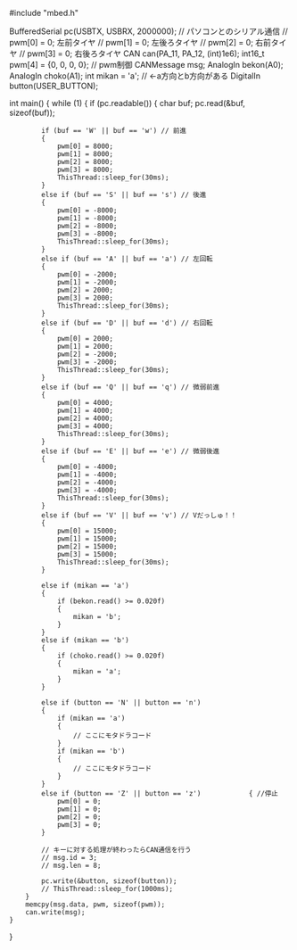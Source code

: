 #include "mbed.h"

BufferedSerial pc(USBTX, USBRX, 2000000); // パソコンとのシリアル通信
// pwm[0] = 0;         左前タイヤ
// pwm[1] = 0;         左後ろタイヤ
// pwm[2] = 0;         右前タイヤ
// pwm[3] = 0;         右後ろタイヤ
CAN can(PA_11, PA_12, (int)1e6);
int16_t pwm[4] = {0, 0, 0, 0}; // pwm制御
CANMessage msg;
AnalogIn bekon(A0);
AnalogIn choko(A1);
int mikan = 'a'; // ←a方向とb方向がある
DigitalIn button(USER_BUTTON);

int main()
{
    while (1)
    {
        if (pc.readable())
        {
            char buf;
            pc.read(&buf, sizeof(buf));

            if (buf == 'W' || buf == 'w') // 前進
            {
                pwm[0] = 8000;
                pwm[1] = 8000;
                pwm[2] = 8000;
                pwm[3] = 8000;
                ThisThread::sleep_for(30ms);
            }
            else if (buf == 'S' || buf == 's') // 後進
            {
                pwm[0] = -8000;
                pwm[1] = -8000;
                pwm[2] = -8000;
                pwm[3] = -8000;
                ThisThread::sleep_for(30ms);
            }
            else if (buf == 'A' || buf == 'a') // 左回転
            {
                pwm[0] = -2000;
                pwm[1] = -2000;
                pwm[2] = 2000;
                pwm[3] = 2000;
                ThisThread::sleep_for(30ms);
            }
            else if (buf == 'D' || buf == 'd') // 右回転
            {
                pwm[0] = 2000;
                pwm[1] = 2000;
                pwm[2] = -2000;
                pwm[3] = -2000;
                ThisThread::sleep_for(30ms);
            }
            else if (buf == 'Q' || buf == 'q') // 微弱前進
            {
                pwm[0] = 4000;
                pwm[1] = 4000;
                pwm[2] = 4000;
                pwm[3] = 4000;
                ThisThread::sleep_for(30ms);
            }
            else if (buf == 'E' || buf == 'e') // 微弱後進
            {
                pwm[0] = -4000;
                pwm[1] = -4000;
                pwm[2] = -4000;
                pwm[3] = -4000;
                ThisThread::sleep_for(30ms);
            }
            else if (buf == 'V' || buf == 'v') // Vだっしゅ！！
            {
                pwm[0] = 15000;
                pwm[1] = 15000;
                pwm[2] = 15000;
                pwm[3] = 15000;
                ThisThread::sleep_for(30ms);
            }

            else if (mikan == 'a')
            {
                if (bekon.read() >= 0.020f)
                {
                    mikan = 'b';
                }
            }
            else if (mikan == 'b')
            {
                if (choko.read() >= 0.020f)
                {
                    mikan = 'a';
                }
            }

            else if (button == 'N' || button == 'n')
            {
                if (mikan == 'a')
                {
                    // ここにモタドラコード
                }
                if (mikan == 'b')
                {
                    // ここにモタドラコード
                }
            }
            else if (button == 'Z' || button == 'z')            { //停止
                pwm[0] = 0;
                pwm[1] = 0;
                pwm[2] = 0;
                pwm[3] = 0;
            }

            // キーに対する処理が終わったらCAN通信を行う
            // msg.id = 3;
            // msg.len = 8;

            pc.write(&button, sizeof(button));
            // ThisThread::sleep_for(1000ms);
        }
        memcpy(msg.data, pwm, sizeof(pwm));
        can.write(msg);
    }
}

